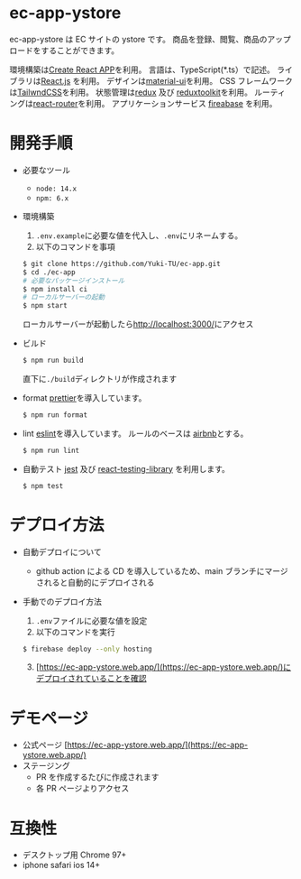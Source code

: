 # ec-app-ystore

ec-app-ystore は EC サイトの ystore です。
商品を登録、閲覧、商品のアップロードをすることができます。

環境構築は[Create React APP](https://create-react-app.dev/)を利用。
言語は、TypeScript(\*.ts）で記述。
ライブラリは[React.js](https://ja.reactjs.org/) を利用。
デザインは[material-ui](https://mui.com/getting-started/usage/)を利用。
CSS フレームワークは[TailwndCSS](https://tailwindcss.com/)を利用。
状態管理は[redux](https://redux.js.org/) 及び [reduxtoolkit](https://redux-toolkit.js.org/)を利用。
ルーティングは[react-router](https://reactrouter.com/)を利用。
アプリケーションサービス [fireabase](https://firebase.google.com/?hl=ja) を利用。

# 開発手順

- 必要なツール
  - `node: 14.x`
  - `npm: 6.x`
- 環境構築

  1. `.env.example`に必要な値を代入し、`.env`にリネームする。
  2. 以下のコマンドを事項

  ```sh
  $ git clone https://github.com/Yuki-TU/ec-app.git
  $ cd ./ec-app
  # 必要なパッケージインストール
  $ npm install ci
  # ローカルサーバーの起動
  $ npm start
  ```

  ローカルサーバーが起動したら[http://localhost:3000/](http://localhot:3000/)にアクセス

- ビルド

  ```sh
  $ npm run build
  ```

  直下に`./build`ディレクトリが作成されます

- format
  [prettier](https://prettier.io/)を導入しています。

  ```sh
  $ npm run format
  ```

- lint
  [eslint](https://github.com/eslint/eslint)を導入しています。
  ルールのベースは [airbnb](https://github.com/airbnb/javascript)とする。

  ```sh
  $ npm run lint
  ```

- 自動テスト
  [jest](https://jestjs.io/ja/) 及び [react-testing-library](https://testing-library.com/docs/react-testing-library/intro/) を利用します。

  ```sh
  $ npm test
  ```

# デプロイ方法

- 自動デプロイについて
  - github action による CD を導入しているため、main ブランチにマージされると自動的にデプロイされる
- 手動でのデプロイ方法

  1. `.env`ファイルに必要な値を設定
  2. 以下のコマンドを実行

  ```sh
  $ firebase deploy --only hosting
  ```

  3. [https://ec-app-ystore.web.app/](https://ec-app-ystore.web.app/)にデプロイされていることを確認

# デモページ

- 公式ページ
  [https://ec-app-ystore.web.app/](https://ec-app-ystore.web.app/)
- ステージング
  - PR を作成するたびに作成されます
  - 各 PR ページよりアクセス

# 互換性

- デスクトップ用 Chrome 97+
- iphone safari ios 14+
